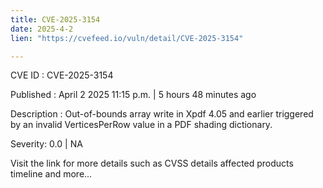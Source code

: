 ```yaml
---
title: CVE-2025-3154
date: 2025-4-2
lien: "https://cvefeed.io/vuln/detail/CVE-2025-3154"

---
```


CVE ID : CVE-2025-3154

Published :  April 2
2025
11:15 p.m. | 5 hours
48 minutes ago

Description : Out-of-bounds array write in Xpdf 4.05 and earlier
triggered by an invalid VerticesPerRow value in a PDF shading dictionary.

Severity: 0.0 | NA

Visit the link for more details
such as CVSS details
affected products
timeline
and more...

